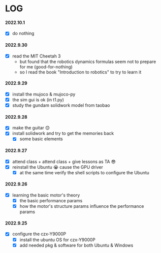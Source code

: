 # LOG



#### 2022.10.1
- [x] do nothing

#### 2022.9.30

- [x] read the MIT Cheetah 3
  - but found that the robotics dynamics formulas seem not to prepare for me (good-for-nothing)
  - so I read the book "Introduction to robotics" to try to learn it 

#### 2022.9.29

- [x] install the mujoco & mujoco-py
- [x] the sim gui is ok (in t1.py)
- [x] study the gundam solidwork model from taobao

#### 2022.9.28

- [x] make the guitar 😊
- [x] install solidwork and try to get the memories back
  - [x] some basic elements

#### 2022.9.27

- [x] attend class + attend class + give lessons as TA 😎
- [x] reinstall the Ubuntu 😭 cause the GPU driver
  - [x] at the same time verify the shell scripts to configure the Ubuntu

#### 2022.9.26

- [x] learning the basic motor's theory
  - [x] the basic performance params
  - [x] how the motor's structure params influence the performance params

#### 2022.9.25

- [x] configure the czx-Y9000P
  - [x] install the ubuntu OS for czx-Y9000P
  - [x] add needed pkg & software for both Ubuntu & Windows